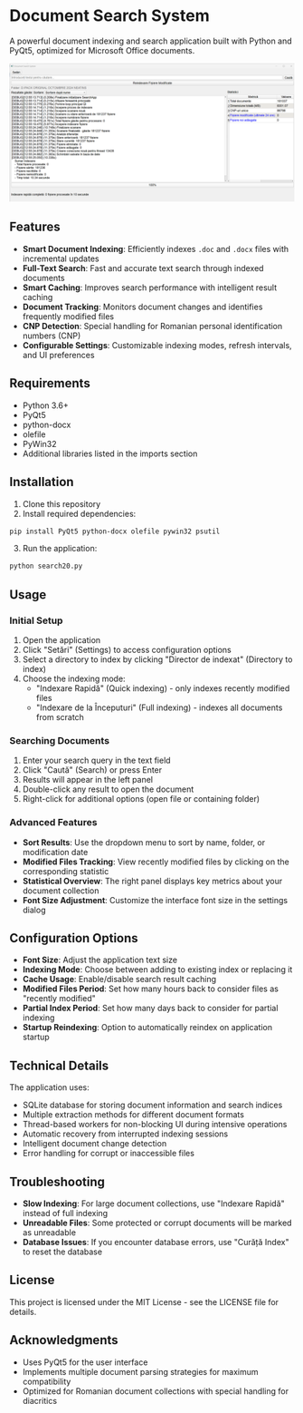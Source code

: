 # Document Search System

A powerful document indexing and search application built with Python and PyQt5, optimized for Microsoft Office documents.

![Screenshot aplicație](Capture.PNG)

## Features

- **Smart Document Indexing**: Efficiently indexes `.doc` and `.docx` files with incremental updates
- **Full-Text Search**: Fast and accurate text search through indexed documents
- **Smart Caching**: Improves search performance with intelligent result caching
- **Document Tracking**: Monitors document changes and identifies frequently modified files
- **CNP Detection**: Special handling for Romanian personal identification numbers (CNP)
- **Configurable Settings**: Customizable indexing modes, refresh intervals, and UI preferences

## Requirements

- Python 3.6+
- PyQt5
- python-docx
- olefile
- PyWin32
- Additional libraries listed in the imports section

## Installation

1. Clone this repository
2. Install required dependencies:

```bash
pip install PyQt5 python-docx olefile pywin32 psutil
```

3. Run the application:

```bash
python search20.py
```

## Usage

### Initial Setup

1. Open the application
2. Click "Setări" (Settings) to access configuration options
3. Select a directory to index by clicking "Director de indexat" (Directory to index)
4. Choose the indexing mode:
   - "Indexare Rapidă" (Quick indexing) - only indexes recently modified files
   - "Indexare de la Începuturi" (Full indexing) - indexes all documents from scratch

### Searching Documents

1. Enter your search query in the text field
2. Click "Caută" (Search) or press Enter
3. Results will appear in the left panel
4. Double-click any result to open the document
5. Right-click for additional options (open file or containing folder)

### Advanced Features

- **Sort Results**: Use the dropdown menu to sort by name, folder, or modification date
- **Modified Files Tracking**: View recently modified files by clicking on the corresponding statistic
- **Statistical Overview**: The right panel displays key metrics about your document collection
- **Font Size Adjustment**: Customize the interface font size in the settings dialog

## Configuration Options

- **Font Size**: Adjust the application text size
- **Indexing Mode**: Choose between adding to existing index or replacing it
- **Cache Usage**: Enable/disable search result caching
- **Modified Files Period**: Set how many hours back to consider files as "recently modified"
- **Partial Index Period**: Set how many days back to consider for partial indexing
- **Startup Reindexing**: Option to automatically reindex on application startup

## Technical Details

The application uses:

- SQLite database for storing document information and search indices
- Multiple extraction methods for different document formats
- Thread-based workers for non-blocking UI during intensive operations
- Automatic recovery from interrupted indexing sessions
- Intelligent document change detection
- Error handling for corrupt or inaccessible files

## Troubleshooting

- **Slow Indexing**: For large document collections, use "Indexare Rapidă" instead of full indexing
- **Unreadable Files**: Some protected or corrupt documents will be marked as unreadable
- **Database Issues**: If you encounter database errors, use "Curăță Index" to reset the database

## License

This project is licensed under the MIT License - see the LICENSE file for details.

## Acknowledgments

- Uses PyQt5 for the user interface
- Implements multiple document parsing strategies for maximum compatibility
- Optimized for Romanian document collections with special handling for diacritics
